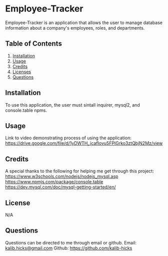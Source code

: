 # Employee-Tracker

Employee-Tracker is an application that allows the user to manage database information about a company's employees, roles, and departments.

## Table of Contents
1. [Installation](#install)
2. [Usage](#usage)
3. [Credits](#credits)
4. [Licenses](#license)
5. [Questions](#question)

## <a name="install"/>Installation
To use this application, the user must sintall inquirer, mysql2, and console.table npms.

## <a name="usage"/>Usage
Link to video demonstrating process of using the application: https://drive.google.com/file/d/1yDWTH_jcafIovu5FPlGrko3ztQbjN2Mz/view

## <a name="credits"/>Credits

A special thanks to the following for helping me get through this project:
https://www.w3schools.com/nodejs/nodejs_mysql.asp
https://www.npmjs.com/package/console.table
https://dev.mysql.com/doc/mysql-getting-started/en/


## <a name="license"/>License
N/A

## <a name="question"/>Questions
Questions can be directed to me through email or github.
Email: kalib.hicks@gmail.com 
Github: https://github.com/kalib-hicks